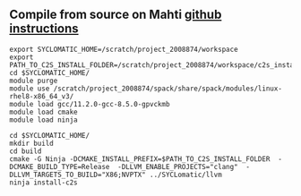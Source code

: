## Compile from source on Mahti [github instructions](https://github.com/oneapi-src/SYCLomatic#build-from-source-code) 

```
export SYCLOMATIC_HOME=/scratch/project_2008874/workspace
export PATH_TO_C2S_INSTALL_FOLDER=/scratch/project_2008874/workspace/c2s_install
cd $SYCLOMATIC_HOME/
module purge
module use /scratch/project_2008874/spack/share/spack/modules/linux-rhel8-x86_64_v3/
module load gcc/11.2.0-gcc-8.5.0-gpvckmb
module load cmake
module load ninja
```

```
cd $SYCLOMATIC_HOME/
mkdir build
cd build
cmake -G Ninja -DCMAKE_INSTALL_PREFIX=$PATH_TO_C2S_INSTALL_FOLDER  -DCMAKE_BUILD_TYPE=Release  -DLLVM_ENABLE_PROJECTS="clang"  -DLLVM_TARGETS_TO_BUILD="X86;NVPTX" ../SYCLomatic/llvm
ninja install-c2s
```
